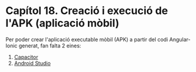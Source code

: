 # Capítol 18. Creació i execució de l'APK (aplicació mòbil)
Per poder crear l'aplicació executable mòbil (APK) a partir del codi Angular-Ionic generat, fan falta 2 eines:
1. [Capacitor](https://capacitorjs.com/)
2. [Android Studio](https://developer.android.com/studio)